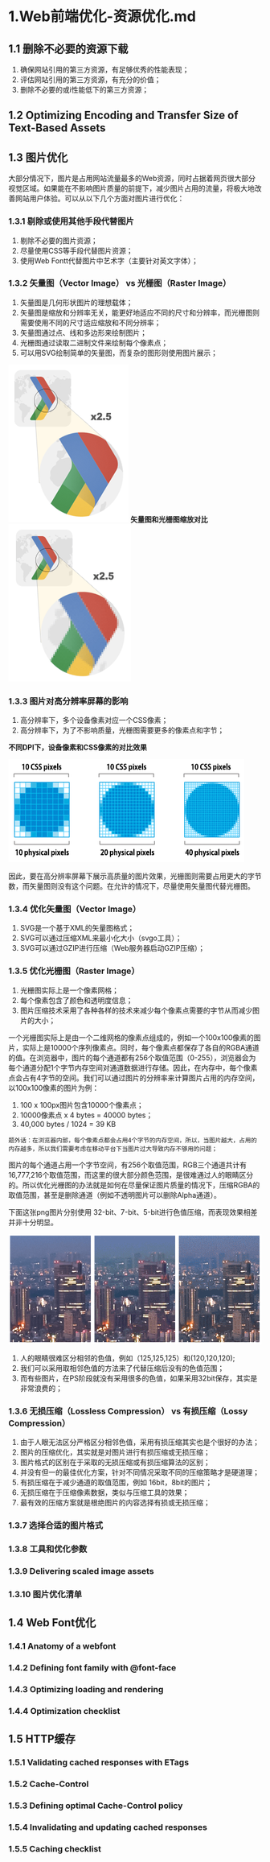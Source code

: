 # 1.Web前端优化-资源优化.md

## 1.1 删除不必要的资源下载
1. 确保网站引用的第三方资源，有足够优秀的性能表现；
2. 评估网站引用的第三方资源，有充分的价值；
3. 删除不必要的或i性能低下的第三方资源；

## 1.2 Optimizing Encoding and Transfer Size of Text-Based Assets

## 1.3 图片优化
大部分情况下，图片是占用网站流量最多的Web资源，同时占据着网页很大部分视觉区域。如果能在不影响图片质量的前提下，减少图片占用的流量，将极大地改善网站用户体验。可以从以下几个方面对图片进行优化：

### 1.3.1 剔除或使用其他手段代替图片
1. 剔除不必要的图片资源；
2. 尽量使用CSS等手段代替图片资源；
3. 使用Web Fontt代替图片中艺术字（主要针对英文字体）；

### 1.3.2 矢量图（Vector Image） vs 光栅图（Raster Image）
1. 矢量图是几何形状图片的理想载体；
2. 矢量图是缩放和分辨率无关，能更好地适应不同的尺寸和分辨率，而光栅图则需要使用不同的尺寸适应缩放和不同分辨率；
3. 矢量图通过点、线和多边形来绘制图片；
4. 光栅图通过读取二进制文件来绘制每个像素点；
5. 可以用SVG绘制简单的矢量图，而复杂的图形则使用图片展示；

![矢量图](images/vector-zoom.png)   **矢量图和光栅图缩放对比** ![光栅图](images/raster-zoom.png) 

### 1.3.3 图片对高分辨率屏幕的影响
1. 高分辨率下，多个设备像素对应一个CSS像素；
2. 高分辨率下，为了不影响质量，光栅图需要更多的像素点和字节；

**不同DPI下，设备像素和CSS像素的对比效果**

![不同DPI下，设备像素和CSS像素的对比效果](images/css-vs-device-pixels.png)

因此，要在高分辨率屏幕下展示高质量的图片效果，光栅图则需要占用更大的字节数，而矢量图则没有这个问题。在允许的情况下，尽量使用矢量图代替光栅图。

### 1.3.4 优化矢量图（Vector Image）
1. SVG是一个基于XML的矢量图格式；
2. SVG可以通过压缩XML来最小化大小（svgo工具）；
3. SVG可以通过GZIP进行压缩（Web服务器启动GZIP压缩）；

### 1.3.5 优化光栅图（Raster Image）
1. 光栅图实际上是一个像素网格；
2. 每个像素包含了颜色和透明度信息；
3. 图片压缩技术采用了各种各样的技术来减少每个像素点需要的字节从而减少图片的大小；

一个光栅图实际上是由一个二维网格的像素点组成的，例如一个100x100像素的图片，实际上是10000个序列像素点。同时，每个像素点都保存了各自的RGBA通道的值。在浏览器中，图片的每个通道都有256个取值范围（0-255），浏览器会为每个通道分配1个字节内存空间对通道数据进行存储。因此，在内存中，每个像素点会占有4字节的空间。我们可以通过图片的分辨率来计算图片占用的内存空间，以100x100像素的图片为例：

1. 100 x 100px图片包含10000个像素点；
2. 10000像素点 x 4 bytes = 40000 bytes；
3. 40,000 bytes / 1024 = 39 KB

`题外话：在浏览器内部，每个像素点都会占用4个字节的内存空间，所以，当图片越大，占用的内存越多，所以我们需要考虑在移动平台下当图片过大导致内存不够用的问题；`

图片的每个通道占用一个字节空间，有256个取值范围，RGB三个通道共计有16,777,216个取值范围，而这里的很大部分颜色范围，是很难通过人的眼睛区分的。所以优化光栅图的办法就是如何在尽量保证图片质量的情况下，压缩RGBA的取值范围，甚至是删除通道（例如不透明图片可以删除Alpha通道）。

下面这张png图片分别使用 32-bit、7-bit、5-bit进行色值压缩，而表现效果相差并非十分明显。

![Left to right (PNG): 32-bit (16M colors), 7-bit (128 colors), 5-bit (32 colors).](images/artifacts.png)

1. 人的眼睛很难区分相邻的色值，例如（125,125,125）和(120,120,120);
2. 我们可以采用取相邻色值的方法来了代替压缩后没有的色值范围；
3. 而有些图片，在PS阶段就没有采用很多的色值，如果采用32bit保存，其实是非常浪费的；

### 1.3.6 无损压缩（Lossless Compression） vs 有损压缩（Lossy Compression）

1. 由于人眼无法区分严格区分相邻色值，采用有损压缩其实也是个很好的办法；
2. 图片的压缩优化，其实就是对图片进行有损压缩或无损压缩；
3. 图片格式的区别在于采取的无损压缩或有损压缩算法的区别；
4. 并没有但一的最佳优化方案，针对不同情况采取不同的压缩策略才是硬道理；
5. 有损压缩在于减少通道的取值范围，例如 16bit，8bit的图片；
6. 无损压缩在于压缩像素数据，类似与压缩工具的效果；
7. 最有效的压缩方案就是根绝图片的内容选择有损或无损压缩；

### 1.3.7 选择合适的图片格式

### 1.3.8 工具和优化参数

### 1.3.9 Delivering scaled image assets

### 1.3.10 图片优化清单

## 1.4 Web Font优化

### 1.4.1 Anatomy of a webfont

### 1.4.2 Defining font family with @font-face

### 1.4.3 Optimizing loading and rendering

### 1.4.4 Optimization checklist

## 1.5 HTTP缓存

### 1.5.1 Validating cached responses with ETags

### 1.5.2 Cache-Control

### 1.5.3 Defining optimal Cache-Control policy 

### 1.5.4 Invalidating and updating cached responses

### 1.5.5 Caching checklist